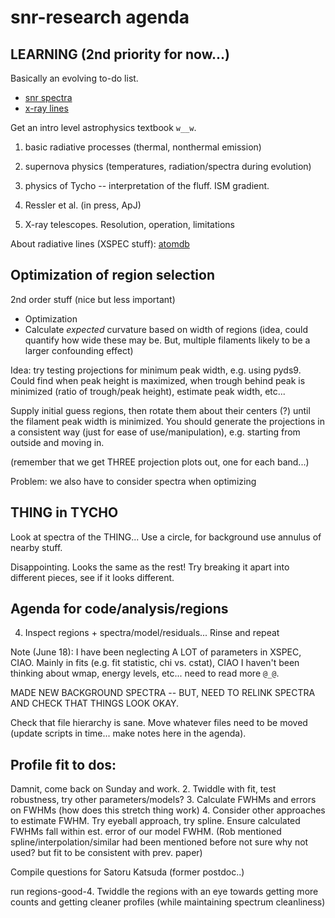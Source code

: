 snr-research agenda
===================

LEARNING (2nd priority for now...)
----------------------------------

Basically an evolving to-do list.
* [snr spectra](http://www.phy.duke.edu/~kolena/snrspectra.html)
* [x-ray lines](http://www.phy.duke.edu/~kolena/strongxlines.html)

Get an intro level astrophysics textbook `w__w`.
1. basic radiative processes (thermal, nonthermal emission)
2. supernova physics (temperatures, radiation/spectra during evolution)
3. physics of Tycho -- interpretation of the fluff.  ISM gradient.
4. Ressler et al. (in press, ApJ)

5. X-ray telescopes.  Resolution, operation, limitations

About radiative lines (XSPEC stuff):
[atomdb](http://www.atomdb.org/Physics/units.php)

Optimization of region selection
--------------------------------

2nd order stuff (nice but less important)
* Optimization
* Calculate *expected* curvature based on width of regions
  (idea, could quantify how wide these may be. But, multiple filaments likely
  to be a larger confounding effect)

Idea: try testing projections for minimum peak width, e.g. using pyds9.
Could find when peak height is maximized, when trough behind peak is minimized
(ratio of trough/peak height), estimate peak width, etc...

Supply initial guess regions, then rotate them about their centers (?) until
the filament peak width is minimized.  You should generate the projections in a
consistent way (just for ease of use/manipulation), e.g. starting from outside
and moving in.

(remember that we get THREE projection plots out, one for each band...)

Problem: we also have to consider spectra when optimizing

THING in TYCHO
--------------
Look at spectra of the THING...
Use a circle, for background use annulus of nearby stuff.

Disappointing.  Looks the same as the rest!  Try breaking it apart into
different pieces, see if it looks different.

Agenda for code/analysis/regions
--------------------------------

4. Inspect regions + spectra/model/residuals...  Rinse and repeat

Note (June 18): I have been neglecting A LOT of parameters in XSPEC, CIAO.
Mainly in fits (e.g. fit statistic, chi vs. cstat), CIAO I haven't been
thinking about wmap, energy levels, etc... need to read more `@_@`.


MADE NEW BACKGROUND SPECTRA -- BUT, NEED TO RELINK SPECTRA AND CHECK THAT
THINGS LOOK OKAY.

Check that file hierarchy is sane.  Move whatever files need to be moved
(update scripts in time... make notes here in the agenda).

Profile fit to dos:
-------------------
Damnit, come back on Sunday and work.
2. Twiddle with fit, test robustness, try other parameters/models?
3. Calculate FWHMs and errors on FWHMs (how does this stretch thing work)
4. Consider other approaches to estimate FWHM.  Try eyeball approach, try
   spline.  Ensure calculated FWHMs fall within est. error of our model FWHM.
   (Rob mentioned spline/interpolation/similar had been mentioned before
   not sure why not used? but fit to be consistent with prev. paper)

Compile questions for Satoru Katsuda (former postdoc..)

run regions-good-4.  Twiddle the regions with an eye towards getting more
counts and getting cleaner profiles (while maintaining spectrum cleanliness)
